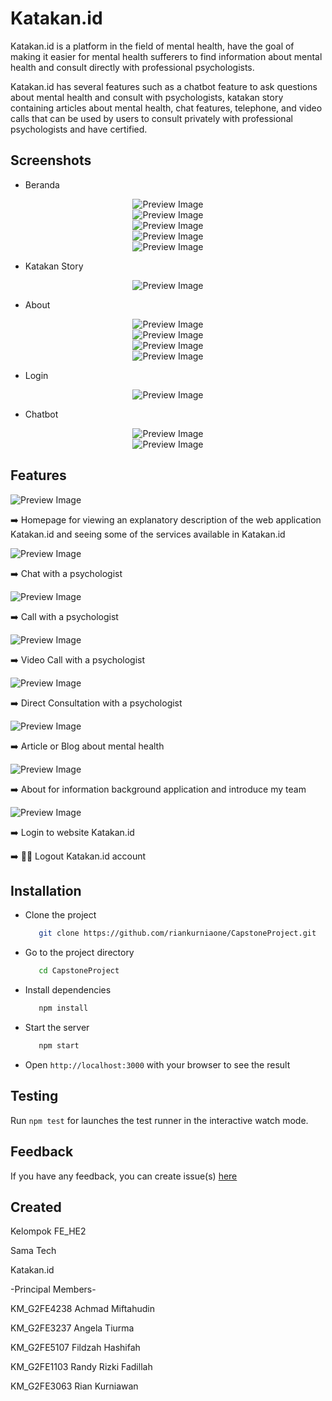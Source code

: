 # Katakan.id

Katakan.id is a platform in the field of mental health, have the goal of making it easier for mental health sufferers to find information about mental health and consult directly with professional psychologists. 

Katakan.id has several features such as a chatbot feature to ask questions about mental health and consult with psychologists, katakan story containing articles about mental health, chat features, telephone, and video calls that can be used by users to consult privately with professional psychologists and have certified.

## Screenshots

- Beranda

<center><img src="/docs/images/Home1.png" alt="Preview Image" /></center>
<center><img src="/docs/images/Home2.png" alt="Preview Image" /></center>
<center><img src="/docs/images/Home3.png" alt="Preview Image" /></center>
<center><img src="/docs/images/Home4.png" alt="Preview Image" /></center>
<center><img src="/docs/images/Home5.png" alt="Preview Image" /></center>

- Katakan Story

<center><img src="/docs/images/KatakanStory.png" alt="Preview Image" /></center>

- About

<center><img src="/docs/images/About1.png" alt="Preview Image" /></center>
<center><img src="/docs/images/About2.png" alt="Preview Image" /></center>
<center><img src="/docs/images/About3.png" alt="Preview Image" /></center>
<center><img src="/docs/images/About4.png" alt="Preview Image" /></center>

- Login

<center><img src="/docs/images/Login.png" alt="Preview Image" /></center>

- Chatbot

<center><img src="/docs/images/Chatbot1.png" alt="Preview Image" /></center>
<center><img src="/docs/images/Chatbot2.png" alt="Preview Image" /></center>

## Features

<left><img src="/docs/images/home.png" alt="Preview Image" /></left>  

➡️ Homepage for viewing an explanatory description of the web application Katakan.id and seeing some of the services available in Katakan.id

<left><img src="/docs/images/text-icon.png" alt="Preview Image" /></left>

➡️ Chat with a psychologist

<left><img src="/docs/images/call-icon.png" alt="Preview Image" /></left>

➡️ Call with a psychologist

<left><img src="/docs/images/video call-icon.png" alt="Preview Image" /></left>

➡️ Video Call with a psychologist

<left><img src="/docs/images/Button-Konsultasi.PNG" alt="Preview Image" /></left>

➡️ Direct Consultation with a psychologist

<left><img src="/docs/images/article.png" alt="Preview Image" /></left>

➡️ Article or Blog about mental health

<left><img src="/docs/images/about.png" alt="Preview Image" /></left>

➡️ About for information background application and introduce my team

<left><img src="/docs/images/log-in.png" alt="Preview Image" /></left>

➡️ Login to website Katakan.id

➡️ 🏃‍♀️ Logout Katakan.id account

## Installation

- Clone the project
  ```bash
     git clone https://github.com/riankurniaone/CapstoneProject.git
  ```
- Go to the project directory
  ```bash
     cd CapstoneProject
  ```
- Install dependencies
  ```bash
     npm install
  ```
- Start the server
  ```bash
     npm start
  ```
- Open `http://localhost:3000` with your browser to see the result

## Testing

Run `npm test` for launches the test runner in the interactive watch mode.

## Feedback

If you have any feedback, you can create issue(s) [here](https://github.com/riankurniaone/CapstoneProject/issues)


## Created

Kelompok FE_HE2

Sama Tech

Katakan.id

-Principal Members-

KM_G2FE4238 Achmad Miftahudin

KM_G2FE3237 Angela Tiurma

KM_G2FE5107 Fildzah Hashifah

KM_G2FE1103 Randy Rizki Fadillah

KM_G2FE3063 Rian Kurniawan
